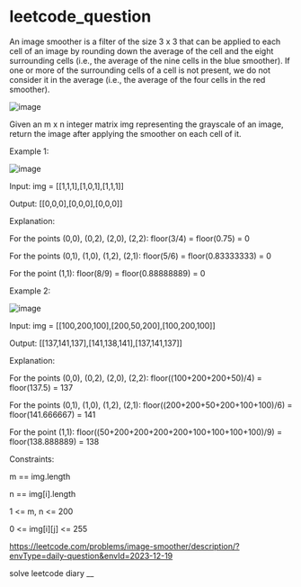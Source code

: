 # leetcode_question

An image smoother is a filter of the size 3 x 3 that can be applied to each cell of an image by rounding down the average of the cell and the eight surrounding cells (i.e., the average of the nine cells in the blue smoother). If one or more of the surrounding cells of a cell is not present, we do not consider it in the average (i.e., the average of the four cells in the red smoother).



![image](https://github.com/SUSPECT007/leetcode_question/assets/103315098/676b58f2-f09f-4431-be30-a2f00148f1c9)




Given an m x n integer matrix img representing the grayscale of an image, return the image after applying the smoother on each cell of it.

 

Example 1:



![image](https://github.com/SUSPECT007/leetcode_question/assets/103315098/22727bc2-e07f-47f0-8c79-ce19ceb65124)


Input: img = [[1,1,1],[1,0,1],[1,1,1]]

Output: [[0,0,0],[0,0,0],[0,0,0]]

Explanation:

For the points (0,0), (0,2), (2,0), (2,2): floor(3/4) = floor(0.75) = 0

For the points (0,1), (1,0), (1,2), (2,1): floor(5/6) = floor(0.83333333) = 0

For the point (1,1): floor(8/9) = floor(0.88888889) = 0




Example 2:


![image](https://github.com/SUSPECT007/leetcode_question/assets/103315098/6501badf-0041-4a08-9de4-abddfde60d73)


Input: img = [[100,200,100],[200,50,200],[100,200,100]]

Output: [[137,141,137],[141,138,141],[137,141,137]]

Explanation:

For the points (0,0), (0,2), (2,0), (2,2): floor((100+200+200+50)/4) = floor(137.5) = 137

For the points (0,1), (1,0), (1,2), (2,1): floor((200+200+50+200+100+100)/6) = floor(141.666667) = 141

For the point (1,1): floor((50+200+200+200+200+100+100+100+100)/9) = floor(138.888889) = 138


 

Constraints:

m == img.length

n == img[i].length

1 <= m, n <= 200

0 <= img[i][j] <= 255

https://leetcode.com/problems/image-smoother/description/?envType=daily-question&envId=2023-12-19

solve leetcode diary
__
